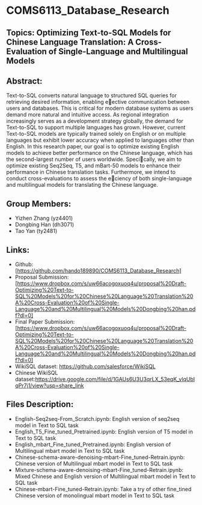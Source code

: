 # COMS6113_Database_Research

## Topics: Optimizing Text-to-SQL Models for Chinese Language Translation: A Cross-Evaluation of Single-Language and Multilingual Models

## Abstract:
Text-to-SQL converts natural language to structured SQL queries for retrieving desired information, enabling e￿ective communication between users and databases. This is critical for modern database systems as users demand more natural and intuitive access. As regional integration increasingly serves as a development strategy globally, the demand for Text-to-SQL to support multiple languages has grown. However, current Text-to-SQL models are typically trained solely on English or on multiple languages but exhibit lower accuracy when applied to languages other than English. In this research paper, our goal is to optimize existing English models to achieve better performance on the Chinese language, which has the second-largest number of users worldwide. Speci￿cally, we aim to optimize existing Seq2Seq, T5, and mBart-50 models to enhance their performance in Chinese translation tasks. Furthermore, we intend to conduct cross-evaluations to assess the e￿ciency of both single-language and multilingual models for translating the Chinese language.

## Group Members:
- Yizhen Zhang (yz4401)
- Dongbing Han (dh3071)
- Tao Yan (ty2481)

## Links:
- Github: [https://github.com/hando189890/COMS6113_Database_Research]
- Proposal Submission: [https://www.dropbox.com/s/uw66acogoxuoq4u/proposal%20Draft-Optimizing%20Text-to-SQL%20Models%20for%20Chinese%20Language%20Translation%20A%20Cross-Evaluation%20of%20Single-Language%20and%20Multilingual%20Models%20Dongbing%20han.pdf?dl=0]
- Final Paper Submission: [https://www.dropbox.com/s/uw66acogoxuoq4u/proposal%20Draft-Optimizing%20Text-to-SQL%20Models%20for%20Chinese%20Language%20Translation%20A%20Cross-Evaluation%20of%20Single-Language%20and%20Multilingual%20Models%20Dongbing%20han.pdf?dl=0]
- WikiSQL dataset: https://github.com/salesforce/WikiSQL
- Chinese WikiSQL dataset:https://drive.google.com/file/d/1GAUs6U3U3qrLX_53eqK_vlqUblqPr7j1/view?usp=share_link


## Files Description:
- English-Seq2seq-From_Scratch.ipynb: English version of seq2seq model in Text to SQL task
- English_T5_Fine_tuned_Pretrained.ipynb: English version of T5 model in Text to SQL task
- English_mbart_Fine_tuned_Pretrained.ipynb: English version of Multilingual mbart model in Text to SQL task  
- Chinese-schema-aware-denoising-mbart-Fine_tuned-Retrain.ipynb: Chinese version of Multilingual mbart model in Text to SQL task 
- Mixture-schema-aware-denoising-mbart-Fine_tuned-Retrain.ipynb: Mixed Chinese and English version of Multilingual mbart model in Text to SQL task 
- Chinese-mbart-Fine_tuned-Retrain.ipynb: Take a try of other fine_tined Chinese version of monolingual mbart model in Text to SQL task



